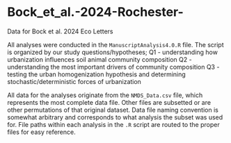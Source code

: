 # Bock_et_al.-2024-Rochester-
Data for Bock et al. 2024 Eco Letters


All analyses were conducted in the `ManuscriptAnalysis4.0.R` file. The script is organized by our study questions/hypotheses;
  Q1 - understanding how urbanization influences soil animal community composition
  Q2 - understanding the most important drivers of community composition
  Q3 - testing the urban homogenization hypothesis and determining stochastic/deterministic forces of urbanization


All data for the analyses originate from the `NMDS_Data.csv` file, which represents the most complete data file. Other files are subsetted or are other permutations of that original dataset. Data file naming convention is somewhat arbitrary and corresponds to what analysis the subset was used for. File paths within each analysis in the `.R` script are routed to the proper files for easy reference. 
